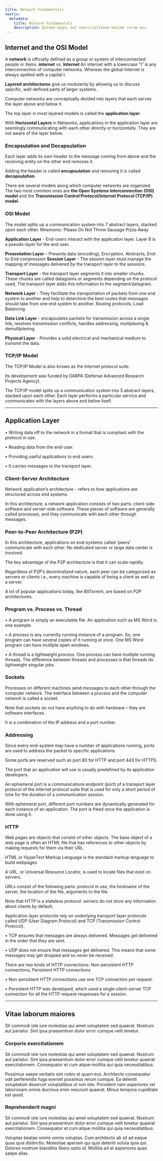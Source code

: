 ```yaml
---
title: Network Fundamentals
nextjs:
  metadata:
    title: Network Fundamentals
    description: Quidem magni aut exercitationem maxime rerum eos.
---
```


## Internet and the OSI Model

A **network** is officially defined as a group or system of interconnected people or items.
**internet** vs. **Internet** An internet with a lowercase “i” is any interconnection of computer networks. Whereas the global Internet is always spelled with a capital I.

**Layered architectures** give us modularity by allowing us to discuss specific, well-defined parts of larger systems.

Computer networks are conceptually divided into layers that each serves the layer above and below it.

The top layer in most layered models is called the **application layer**.

With **Horizontal Layers** in Networks, applications in the application layer are seemingly communicating with each other directly or horizontally. They are not aware of the layer below.

### Encapsulation and Decapsulation

Each layer adds its own header to the message coming from above and the receiving entity on the other end removes it.

Adding the header is called **encapsulation** and removing it is called **decapsulation**.

There are several models along which computer networks are organized. The two most common ones are **the Open Systems Interconnection (OSI) model** and the **Transmission Control Protocol/Internet Protocol (TCP/IP) model**.

### OSI Model

The model splits up a communication system into 7 abstract layers, stacked upon each other.
Mnemonic: Please Do Not Throw Sausage Pizza Away

**Application Layer** - End-users interact with the application layer. Layer 8 is a pseudo-layer for the end user.

**Presentation Layer** – Presents data (encoding), Encryption, Abstracts, End-to-End compression
**Session Layer** - The session layer must manage the mapping of messages delivered by the transport layer to the sessions.

**Transport Layer** - the transport layer segments it into smaller chunks. These chunks are called datagrams or segments depending on the protocol used. The transport layer adds this information to the segment/datagram.

**Network Layer** - They facilitate the transportation of packets from one end system to another and help to determine the best routes that messages should take from one end system to another. Routing protocols, Load Balancing.

**Data Link Layer** - encapsulates packets for transmission across a single link, resolves transmission conflicts, handles addressing, multiplexing & demultiplexing.

**Physical Layer** - Provides a solid electrical and mechanical medium to transmit the data.

### TCP/IP Model

The TCP/IP Model is also known as the Internet protocol suite.

Its development was funded by DARPA (Defense Advanced Research Projects Agency).

The TCP/IP model splits up a communication system into 5 abstract layers, stacked upon each other. Each layer performs a particular service and communicates with the layers above and below itself.

---

## Application Layer

• Writing data off to the network in a format that is compliant with the protocol in use.

• Reading data from the end-user.

• Providing useful applications to end users.

• It carries messages to the transport layer.

### Client-Server Architecture

Network application’s architecture – refers to how applications are structured across end systems.

In this architecture, a network application consists of two parts: client-side software and server-side software. These pieces of software are generally called processes, and they communicate with each other through messages.

### Peer-to-Peer Architecture (P2P)

In this architecture, applications on end-systems called ‘peers’ communicate with each other. No dedicated server or large data center is involved.

The key advantage of the P2P architecture is that it can scale rapidly.

Regardless of P2P’s decentralized nature, each peer can be categorized as servers or clients i.e., every machine is capable of being a client as well as a server.

A lot of popular applications today, like BitTorrent, are based on P2P architectures.

### Program vs. Process vs. Thread

• A program is simply an executable file. An application such as MS Word is one example.

• A process is any currently running instance of a program. So, one program can have several copies of it running at once. One MS Word program can have multiple open windows.

• A thread is a lightweight process. One process can have multiple running threads. The difference between threads and processes is that threads do lightweight singular jobs.

### Sockets

Processes on different machines send messages to each other through the computer network. The interface between a process and the computer network is called a socket.

Note that sockets do not have anything to do with hardware – they are software interfaces.

It is a combination of the IP address and a port number.

### Addressing

Since every end-system may have a number of applications running, ports are used to address the packet to specific applications.

Some ports are reserved such as port 80 for HTTP and port 443 for HTTPS.

The port that an application will use is usually predefined by its application developers.

An ephemeral port is a communications endpoint (port) of a transport layer protocol of the Internet protocol suite that is used for only a short period of time for the duration of a communication session.

With ephemeral port, different port numbers are dynamically generated for each instance of an application. The port is freed once the application is done using it.

### HTTP

Web pages are objects that consist of other objects. The base object of a web page is often an HTML file that has references to other objects by making requests for them via their URL.

HTML or HyperText Markup Language is the standard markup language to build webpages.

A URL, or Universal Resource Locator, is used to locate files that exist on servers.

URLs consist of the following parts: protocol in use, the hostname of the server, the location of the file, arguments to the file.

Note that HTTP is a stateless protocol: servers do not store any information about clients by default.

Application layer protocols rely on underlying transport layer protocols called UDP (User Diagram Protocol) and TCP (Transmission Control Protocol).

• TCP ensures that messages are always delivered. Messages get delivered in the order that they are sent.

• UDP does not ensure that messages get delivered. This means that some messages may get dropped and so never be received.

There are two kinds of HTTP connections: Non-persistent HTTP connections, Persistent HTTP connections

• Non-persistent HTTP connections use one TCP connection per request.

• Persistent HTTP was developed, which used a single client-server TCP connection for all the HTTP request-responses for a session.

---

## Vitae laborum maiores

Sit commodi iste iure molestias qui amet voluptatem sed quaerat. Nostrum aut pariatur. Sint ipsa praesentium dolor error cumque velit tenetur.

### Corporis exercitationem

Sit commodi iste iure molestias qui amet voluptatem sed quaerat. Nostrum aut pariatur. Sint ipsa praesentium dolor error cumque velit tenetur quaerat exercitationem. Consequatur et cum atque mollitia qui quia necessitatibus.

Possimus saepe veritatis sint nobis et quam eos. Architecto consequatur odit perferendis fuga eveniet possimus rerum cumque. Ea deleniti voluptatum deserunt voluptatibus ut non iste. Provident nam asperiores vel laboriosam omnis ducimus enim nesciunt quaerat. Minus tempora cupiditate est quod.

### Reprehenderit magni

Sit commodi iste iure molestias qui amet voluptatem sed quaerat. Nostrum aut pariatur. Sint ipsa praesentium dolor error cumque velit tenetur quaerat exercitationem. Consequatur et cum atque mollitia qui quia necessitatibus.

Voluptas beatae omnis omnis voluptas. Cum architecto ab sit ad eaque quas quia distinctio. Molestiae aperiam qui quis deleniti soluta quia qui. Dolores nostrum blanditiis libero optio id. Mollitia ad et asperiores quas saepe alias.
